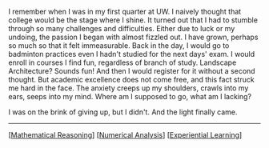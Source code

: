 I remember when I was in my first quarter at UW. I naively thought that college would be the stage where I shine. It turned out that I had to stumble through so many challenges and difficulties. Either due to luck or my undoing, the passion I began with almost fizzled out. I have grown, perhaps so much so that it felt immeasurable. Back in the day, I would go to badminton practices even I hadn't studied for the next days' exam. I would enroll in courses I find fun, regardless of branch of study. Landscape Architecture? Sounds fun! And then I would register for it without a second thought. But academic excellence does not come free, and this fact struck me hard in the face. The anxiety creeps up my shoulders, crawls into my ears, seeps into my mind. Where am I supposed to go, what am I lacking?

I was on the brink of giving up, but I didn't. And the light finally came.

---

[[Mathematical Reasoning]]
[[Numerical Analysis]]
[[Experiential Learning]]

[//begin]: # "Autogenerated link references for markdown compatibility"
[Mathematical Reasoning]: <Mathematical Reasoning.md> "Thinking Numbers. Proving Statements"
[Numerical Analysis]: <Numerical Analysis.md> "Numbers and Magic"
[Experiential Learning]: <Experiential Learning.md> "Experiential Learning"
[//end]: # "Autogenerated link references"
